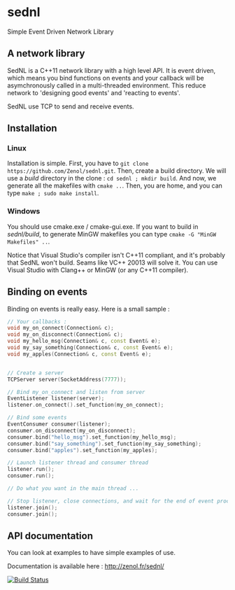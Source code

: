 sednl
=====

Simple Event Driven Network Library

A network library
-----------------

SedNL is a C++11 network library with a high level API. It is event driven,
which means you bind functions on events and your callback will be asymchronously
called in a multi-threaded environment.
This reduce network to 'designing good events' and 'reacting to events'.

SedNL use TCP to send and receive events.

Installation
------------

### Linux ###

Installation is simple. First, you have to `git clone https://github.com/Zenol/sednl.git`.
Then, create a build directory. We will use a _build_ directory in the clone : `cd sednl ; mkdir build`.
And now, we generate all the makefiles with `cmake ..`.
Then, you are home, and you can type `make ; sudo make install`.

### Windows ###

You should use cmake.exe / cmake-gui.exe.
If you want to build in _sednl/build_, to generate MinGW makefiles you
can type `cmake -G "MinGW Makefiles" ..`.

Notice that Visual Studio's compiler isn't C++11 compliant, and it's probably that SedNL won't build.
Seams like VC++ 20013 will solve it. You can use Visual Studio with Clang++ or MinGW (or any C++11 compiler).


Binding on events
-----------------

Binding on events is really easy. Here is a small sample :
```c++
// Your callbacks :
void my_on_connect(Connection& c);
void my_on_disconnect(Connection& c);
void my_hello_msg(Connection& c, const Event& e);
void my_say_something(Connection& c, const Event& e);
void my_apples(Connection& c, const Event& e);


// Create a server
TCPServer server(SocketAddress(7777));

// Bind my_on_connect and listen from server
EventListener listener(server);
listener.on_connect().set_function(my_on_connect);

// Bind some events
EventConsumer consumer(listener);
consumer.on_disconnect(my_on_disconnect);
consumer.bind("hello_msg").set_function(my_hello_msg);
consumer.bind("say_something").set_function(my_say_something);
consumer.bind("apples").set_function(my_apples);

// Launch listener thread and consumer thread
listener.run();
consumer.run();

// Do what you want in the main thread ...

// Stop listener, close connections, and wait for the end of event processing.
listener.join();
consumer.join();

```

API documentation
-----------------

You can look at examples to have simple examples of use.

Documentation is available here : http://zenol.fr/sednl/


[![Build Status](https://drone.io/github.com/Zenol/sednl/status.png)](https://drone.io/github.com/Zenol/sednl/latest)

